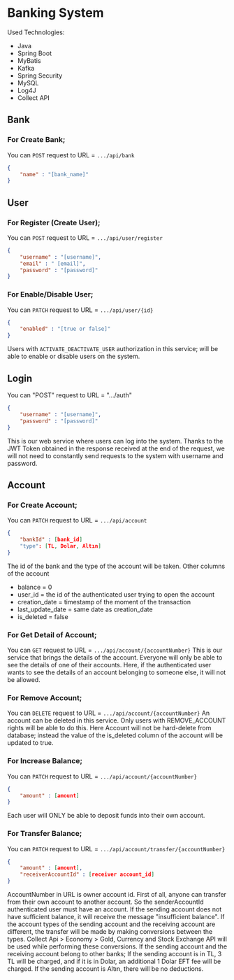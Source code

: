 # Banking System

Used Technologies:

- Java
- Spring Boot
- MyBatis
- Kafka
- Spring Security
- MySQL
- Log4J
- Collect API

## Bank

### For Create Bank;

You can `POST` request to URL = `.../api/bank`
``` json
{
    "name" : "[bank_name]"
}
```

## User

### For Register (Create User);

You can `POST` request to URL = `.../api/user/register`
```json
{
    "username" : "[username]",
    "email" : " [email]",
    "password" : "[password]"
}
```

### For Enable/Disable User;

You can `PATCH` request to URL = `.../api/user/{id}`
```json
{
    "enabled" : "[true or false]"
}
```

Users with `ACTIVATE_DEACTIVATE_USER` authorization in this service; will be able to enable or disable users on the system.

## Login

You can "POST" request to URL = ".../auth"

```json
{
    "username" : "[username]",
    "password" : "[password]"
}
```

This is our web service where users can log into the system. Thanks to the JWT Token obtained in the response received at the end of the request, we will not need to constantly send requests to the system with username and password.

## Account

### For Create Account;

You can `PATCH` request to URL = `.../api/account`
```json
{
    "bankId" : [bank_id]
    "type": [TL, Dolar, Altın]
}
```

The id of the bank and the type of the account will be taken. Other columns of the account
- balance = 0
- user_id = the id of the authenticated user trying to open the account
- creation_date = timestamp of the moment of the transaction
- last_update_date = same date as creation_date
- is_deleted = false

### For Get Detail of Account;

You can `GET` request to URL = `.../api/account/{accountNumber}`
This is our service that brings the details of the account. Everyone will only be able to see the details of one of their accounts. Here, if the authenticated user wants to see the details of an account belonging to someone else, it will not be allowed.

### For Remove Account;

You can `DELETE` request to URL = `.../api/account/{accountNumber}`
An account can be deleted in this service. Only users with REMOVE_ACCOUNT rights will be able to do this. Here Account will not be hard-delete from database; instead the value of the is_deleted column of the account will be updated to true.

### For Increase Balance;

You can `PATCH` request to URL = `.../api/account/{accountNumber}`
```json
{
    "amount" : [amount]
}
```

Each user will ONLY be able to deposit funds into their own account.

### For Transfer Balance;

You can `PATCH` request to URL = `.../api/account/transfer/{accountNumber}`
```json
{
    "amount" : [amount],
    "receiverAccountId" : [receiver account_id]
}
```

AccountNumber in URL is owner account id. First of all, anyone can transfer from their own account to another account. So the senderAccountId authenticated user must have an account. If the sending account does not have sufficient balance, it will receive the message "insufficient balance". If the account types of the sending account and the receiving account are different, the transfer will be made by making conversions between the types. Collect Api > Economy > Gold, Currency and Stock Exchange API will be used while performing these conversions. If the sending account and the receiving account belong to other banks; If the sending account is in TL, 3 TL will be charged, and if it is in Dolar, an additional 1 Dolar EFT fee will be charged. If the sending account is Altın, there will be no deductions.
 
